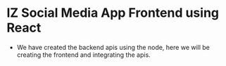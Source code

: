 # IZ Social Media App Frontend using React

- We have created the backend apis using the node, here we will be creating the frontend and integrating the apis.